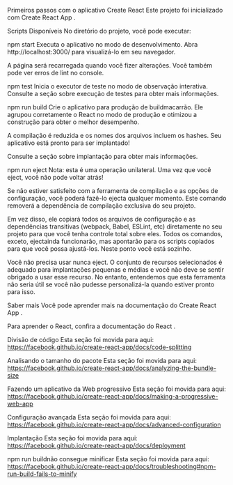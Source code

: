 Primeiros passos com o aplicativo Create React
Este projeto foi inicializado com Create React App .

Scripts Disponíveis
No diretório do projeto, você pode executar:

npm start
Executa o aplicativo no modo de desenvolvimento.
Abra http://localhost:3000/ para visualizá-lo em seu navegador.

A página será recarregada quando você fizer alterações.
Você também pode ver erros de lint no console.

npm test
Inicia o executor de teste no modo de observação interativa.
Consulte a seção sobre execução de testes para obter mais informações.

npm run build
Crie o aplicativo para produção de buildmacarrão.
Ele agrupou corretamente o React no modo de produção e otimizou a construção para obter o melhor desempenho.

A compilação é reduzida e os nomes dos arquivos incluem os hashes.
Seu aplicativo está pronto para ser implantado!

Consulte a seção sobre implantação para obter mais informações.

npm run eject
Nota: esta é uma operação unilateral. Uma vez que você eject, você não pode voltar atrás!

Se não estiver satisfeito com a ferramenta de compilação e as opções de configuração, você poderá fazê-lo ejecta qualquer momento. Este comando removerá a dependência de compilação exclusiva do seu projeto.

Em vez disso, ele copiará todos os arquivos de configuração e as dependências transitivas (webpack, Babel, ESLint, etc) diretamente no seu projeto para que você tenha controle total sobre eles. Todos os comandos, exceto, ejectainda funcionarão, mas apontarão para os scripts copiados para que você possa ajustá-los. Neste ponto você está sozinho.

Você não precisa usar nunca eject. O conjunto de recursos selecionados é adequado para implantações pequenas e médias e você não deve se sentir obrigado a usar esse recurso. No entanto, entendemos que esta ferramenta não seria útil se você não pudesse personalizá-la quando estiver pronto para isso.

Saber mais
Você pode aprender mais na documentação do Create React App .

Para aprender o React, confira a documentação do React .

Divisão de código
Esta seção foi movida para aqui: https://facebook.github.io/create-react-app/docs/code-splitting

Analisando o tamanho do pacote
Esta seção foi movida para aqui: https://facebook.github.io/create-react-app/docs/analyzing-the-bundle-size

Fazendo um aplicativo da Web progressivo
Esta seção foi movida para aqui: https://facebook.github.io/create-react-app/docs/making-a-progressive-web-app

Configuração avançada
Esta seção foi movida para aqui: https://facebook.github.io/create-react-app/docs/advanced-configuration

Implantação
Esta seção foi movida para aqui: https://facebook.github.io/create-react-app/docs/deployment

npm run buildnão consegue minificar
Esta seção foi movida para aqui: https://facebook.github.io/create-react-app/docs/troubleshooting#npm-run-build-fails-to-minify

